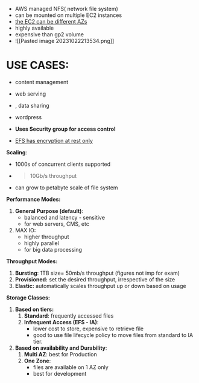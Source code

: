 
- AWS managed NFS( network file system)
- can be mounted on multiple EC2 instances
- <u>the EC2 can be different AZs</u>
- highly available
- expensive than gp2 volume
- ![[Pasted image 20231022213534.png]]


# USE CASES:
- content management
- web serving
- , data sharing
- wordpress

- **Uses Security group for access control**
- <u>EFS has encryption at rest only</u>

**Scaling**:
- 1000s of concurrent clients supported
- >10Gb/s throughput
- can grow to petabyte scale of file system


**Performance Modes:**

1. **General Purpose (default)**:
	- balanced and latency - sensitive
	- for web servers, CMS, etc
2. MAX IO:
	- higher throughput
	- highly parallel
	- for big data processing

**Throughput Modes:**
1. **Bursting**: 1TB size= 50mb/s throughput (figures not imp for exam)
2. **Provisioned:** set the desired throughput, irrespective of the size
3. **Elastic:** automatically scales throughput up or down based on usage 


**Storage Classes:**

1. **Based on tiers:**
	1. **Standard**: frequently accessed files
	2. **Infrequent Access (EFS - IA)**: 
		- lower cost to store, expensive to retrieve  file
		- good to use file lifecycle policy to move files from standard to IA tier.
2. **Based on availability and Durability**:
	1. **Multi AZ**: best for Production
	2. **One Zone**:
		- files are available on 1 AZ only
		- best for development
